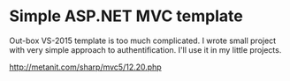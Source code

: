 # Simple ASP.NET MVC template

Out-box VS-2015 template is too much complicated. I wrote small project with very simple approach to authentification.
I'll use it in my little projects.

http://metanit.com/sharp/mvc5/12.20.php